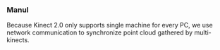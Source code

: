 ### Manul

Because Kinect 2.0 only supports single machine for every PC, we use network communication to synchronize point cloud gathered by multi-kinects.
